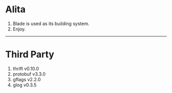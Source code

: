 # Alita

1. Blade is used as its building system.
2. Enjoy.

-----------

# Third Party

1. thrift v0.10.0
2. protobuf v3.3.0
3. gflags v2.2.0
4. glog v0.3.5

